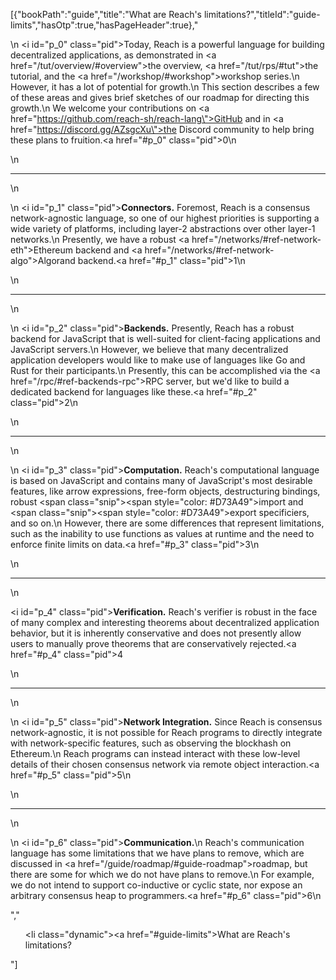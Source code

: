 [{"bookPath":"guide","title":"What are Reach's limitations?","titleId":"guide-limits","hasOtp":true,"hasPageHeader":true},"<p>\n  <i id=\"p_0\" class=\"pid\"></i>Today, Reach is a powerful language for building decentralized applications, as demonstrated in <a href=\"/tut/overview/#overview\">the overview</a>, <a href=\"/tut/rps/#tut\">the tutorial</a>, and the <a href=\"/workshop/#workshop\">workshop series</a>.\n  However, it has a lot of potential for growth.\n  This section describes a few of these areas and gives brief sketches of our roadmap for directing this growth.\n  We welcome your contributions on <a href=\"https://github.com/reach-sh/reach-lang\">GitHub</a> and in <a href=\"https://discord.gg/AZsgcXu\">the Discord community</a> to help bring these plans to fruition.<a href=\"#p_0\" class=\"pid\">0</a>\n</p>\n<hr>\n<p>\n  <i id=\"p_1\" class=\"pid\"></i><strong>Connectors.</strong> Foremost, Reach is a consensus network-agnostic language, so one of our highest priorities is supporting a wide variety of platforms, including layer-2 abstractions over other layer-1 networks.\n  Presently, we have a robust <a href=\"/networks/#ref-network-eth\">Ethereum backend</a> and <a href=\"/networks/#ref-network-algo\">Algorand backend</a>.<a href=\"#p_1\" class=\"pid\">1</a>\n</p>\n<hr>\n<p>\n  <i id=\"p_2\" class=\"pid\"></i><strong>Backends.</strong> Presently, Reach has a robust backend for JavaScript that is well-suited for client-facing applications and JavaScript servers.\n  However, we believe that many decentralized application developers would like to make use of languages like Go and Rust for their participants.\n  Presently, this can be accomplished via the <a href=\"/rpc/#ref-backends-rpc\">RPC server</a>, but we'd like to build a dedicated backend for languages like these.<a href=\"#p_2\" class=\"pid\">2</a>\n</p>\n<hr>\n<p>\n  <i id=\"p_3\" class=\"pid\"></i><strong>Computation.</strong> Reach's computational language is based on JavaScript and contains many of JavaScript's most desirable features, like arrow expressions, free-form objects, destructuring bindings, robust <span class=\"snip\"><span style=\"color: #D73A49\">import</span></span> and <span class=\"snip\"><span style=\"color: #D73A49\">export</span></span> specificiers, and so on.\n  However, there are some differences that represent limitations, such as the inability to use functions as values at runtime and the need to enforce finite limits on data.<a href=\"#p_3\" class=\"pid\">3</a>\n</p>\n<hr>\n<p><i id=\"p_4\" class=\"pid\"></i><strong>Verification.</strong> Reach's verifier is robust in the face of many complex and interesting theorems about decentralized application behavior, but it is inherently conservative and does not presently allow users to manually prove theorems that are conservatively rejected.<a href=\"#p_4\" class=\"pid\">4</a></p>\n<hr>\n<p>\n  <i id=\"p_5\" class=\"pid\"></i><strong>Network Integration.</strong> Since Reach is consensus network-agnostic, it is not possible for Reach programs to directly integrate with network-specific features, such as observing the blockhash on Ethereum.\n  Reach programs can instead interact with these low-level details of their chosen consensus network via remote object interaction.<a href=\"#p_5\" class=\"pid\">5</a>\n</p>\n<hr>\n<p>\n  <i id=\"p_6\" class=\"pid\"></i><strong>Communication.</strong>\n  Reach's communication language has some limitations that we have plans to remove, which are discussed in <a href=\"/guide/roadmap/#guide-roadmap\">roadmap</a>, but there are some for which we do not have plans to remove.\n  For example, we do not intend to support co-inductive or cyclic state, nor expose an arbitrary consensus heap to programmers.<a href=\"#p_6\" class=\"pid\">6</a>\n</p>","<ul><li class=\"dynamic\"><a href=\"#guide-limits\">What are Reach's limitations?</a></li></ul>"]